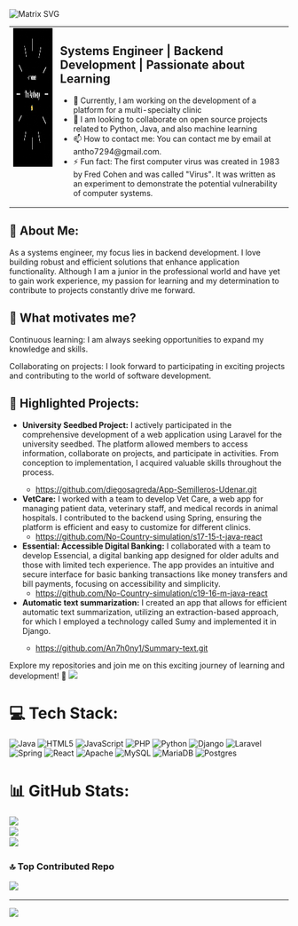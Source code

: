 <!--
**An7h0ny1/An7h0ny1** is a ✨ _special_ ✨ repository because its `README.md` (this file) appears on your GitHub profile.

Here are some ideas to get you started:
-->

<img src="https://raw.githubusercontent.com/rodrigograca31/rodrigograca31/master/matrix.svg" alt="Matrix SVG" style="max-width: 100%;">

<table>
  <tr>
    <td style="vertical-align: top;">
      <img src="migif.gif" alt="Texto alternativo" width="250" height="250" style="margin-right: 20px;" />
    </td>
    <td style="vertical-align: top;">
      <h2>Systems Engineer | Backend Development | Passionate about Learning</h2>
      <ul>
        <li>🔭 Currently, I am working on the development of a platform for a multi-specialty clinic </li>
        <li>👯 I am looking to collaborate on open source projects related to Python, Java, and also machine learning</li>
        <li>📫 How to contact me: You can contact me by email at antho7294@gmail.com.</li>
        <li>⚡ Fun fact: The first computer virus was created in 1983 by Fred Cohen and was called "Virus". It was written as an experiment to demonstrate the potential vulnerability of computer systems.</li>
      </ul>
    </td>
  </tr>
</table>


## 💼 About Me:
As a systems engineer, my focus lies in backend development. I love building robust and efficient solutions that enhance application functionality. Although I am a junior in the professional world and have yet to gain work experience, my passion for learning and my determination to contribute to projects constantly drive me forward.

## 🚀 What motivates me?
Continuous learning: I am always seeking opportunities to expand my knowledge and skills.

Collaborating on projects: I look forward to participating in exciting projects and contributing to the world of software development.

## 🌟 Highlighted Projects:
<ul>
  <li><strong>University Seedbed Project:</strong> I actively participated in the comprehensive development of a web application using Laravel for the university seedbed. The platform allowed members to access information, collaborate on projects, and participate in activities. From conception to implementation, I acquired valuable skills throughout the process.</li>

  - https://github.com/diegosagreda/App-Semilleros-Udenar.git
    
  <li><strong>VetCare:</strong> I worked with a team to develop Vet Care, a web app for managing patient data, veterinary staff, and medical records in animal hospitals. I contributed to the backend using Spring, ensuring the platform is efficient and easy to customize for different clinics.</il>

   - https://github.com/No-Country-simulation/s17-15-t-java-react

  <li><strong>Essential: Accessible Digital Banking:</strong> I collaborated with a team to develop Essencial, a digital banking app designed for older adults and those with limited tech experience. The app provides an intuitive and secure interface for basic banking transactions like money transfers and bill payments, focusing on accessibility and simplicity. </il>
 
  - https://github.com/No-Country-simulation/c19-16-m-java-react
  
  <li><strong>Automatic text summarization:</strong> I created an app that allows for efficient automatic text summarization, utilizing an extraction-based approach, for which I employed a technology called Sumy and implemented it in Django.</li>
  
  - https://github.com/An7h0ny1/Summary-text.git
  
</ul>
Explore my repositories and join me on this exciting journey of learning and development! 🚀

<img src="https://emojis.slackmojis.com/emojis/images/1531849430/4246/blob-sunglasses.gif?1531849430" style="max-width:%; display: inline-block, align: center;" data-target="animated-image.originalImage">



# 💻 Tech Stack:
![Java](https://img.shields.io/badge/java-%23ED8B00.svg?style=plastic&logo=openjdk&logoColor=white) ![HTML5](https://img.shields.io/badge/html5-%23E34F26.svg?style=plastic&logo=html5&logoColor=white) ![JavaScript](https://img.shields.io/badge/javascript-%23323330.svg?style=plastic&logo=javascript&logoColor=%23F7DF1E) ![PHP](https://img.shields.io/badge/php-%23777BB4.svg?style=plastic&logo=php&logoColor=white) ![Python](https://img.shields.io/badge/python-3670A0?style=plastic&logo=python&logoColor=ffdd54) ![Django](https://img.shields.io/badge/django-%23092E20.svg?style=plastic&logo=django&logoColor=white) ![Laravel](https://img.shields.io/badge/laravel-%23FF2D20.svg?style=plastic&logo=laravel&logoColor=white) ![Spring](https://img.shields.io/badge/spring-%236DB33F.svg?style=plastic&logo=spring&logoColor=white) ![React](https://img.shields.io/badge/react-%2320232a.svg?style=plastic&logo=react&logoColor=%2361DAFB) ![Apache](https://img.shields.io/badge/apache-%23D42029.svg?style=plastic&logo=apache&logoColor=white) ![MySQL](https://img.shields.io/badge/mysql-%2300000f.svg?style=plastic&logo=mysql&logoColor=white) ![MariaDB](https://img.shields.io/badge/MariaDB-003545?style=plastic&logo=mariadb&logoColor=white) ![Postgres](https://img.shields.io/badge/postgres-%23316192.svg?style=plastic&logo=postgresql&logoColor=white)
# 📊 GitHub Stats:
![](https://github-readme-stats.vercel.app/api?username=An7h0ny1&theme=dark&hide_border=false&include_all_commits=true&count_private=false)<br/>
![](https://github-readme-streak-stats.herokuapp.com/?user=An7h0ny1&theme=dark&hide_border=false)<br/>
![](https://github-readme-stats.vercel.app/api/top-langs/?username=An7h0ny1&theme=dark&hide_border=false&include_all_commits=true&count_private=false&layout=compact)

### 🔝 Top Contributed Repo
![](https://github-contributor-stats.vercel.app/api?username=An7h0ny1&limit=5&theme=dark&combine_all_yearly_contributions=true)

---
[![](https://visitcount.itsvg.in/api?id=An7h0ny1&icon=0&color=3)](https://visitcount.itsvg.in)

<!-- Proudly created with GPRM ( https://gprm.itsvg.in ) -->

